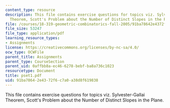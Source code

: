 ```yaml
---
content_type: resource
description: This file contains exercise questions for topics viz. Sylvester-Gallai
  Theorem, Scott's Problem about the Number of Distinct Slopes in the Plane.
file: /courses/18-319-geometric-combinatorics-fall-2005/91ba78642e4372f6c7a0a38d8f619838_pset1.pdf
file_size: 53247
file_type: application/pdf
learning_resource_types:
- Assignments
license: https://creativecommons.org/licenses/by-nc-sa/4.0/
ocw_type: OCWFile
parent_title: Assignments
parent_type: CourseSection
parent_uid: 0affbb8a-ec46-6278-bebf-ba8a736c1023
resourcetype: Document
title: pset1.pdf
uid: 91ba7864-2e43-72f6-c7a0-a38d8f619838
---
```

This file contains exercise questions for topics viz. Sylvester-Gallai Theorem, Scott's Problem about the Number of Distinct Slopes in the Plane.